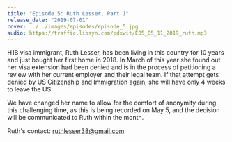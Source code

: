 ```yaml
---
title: "Episode 5: Ruth Lesser, Part 1"
release_date: "2019-07-01"
cover: ../../images/episodes/episode_5.jpg
audio: https://traffic.libsyn.com/pdxwit/E05_05_11_2019_ruth.mp3
---
```

H1B visa immigrant, Ruth Lesser, has been living in this country for 10 years and just bought her first home in 2018. In March of this year she found out her visa extension had been denied and is in the process of petitioning a review with her current employer and their legal team. If that attempt gets denied by US Citizenship and Immigration again, she will have only 4 weeks to leave the US.

We have changed her name to allow for the comfort of anonymity during this challenging time, as this is being recorded on May 5, and the decision will be communicated to Ruth within the month.

Ruth's contact: ruthlesser38@gmail.com
